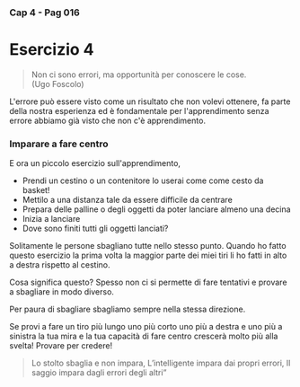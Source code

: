 ### Cap 4 - Pag 016

# Esercizio 4

> Non ci sono errori, ma opportunità per conoscere le cose.  
> (Ugo Foscolo)

L'errore può essere visto come un risultato che non volevi ottenere, fa parte della nostra esperienza ed è fondamentale per l'apprendimento senza errore abbiamo già visto che non c'è apprendimento.

### Imparare a fare centro

E ora un piccolo esercizio sull'apprendimento,

- Prendi un cestino o un contenitore lo userai come come cesto da basket!
- Mettilo a una distanza tale da essere difficile da centrare
- Prepara delle palline o degli oggetti da poter lanciare almeno una decina
- Inizia a lanciare
- Dove sono finiti tutti gli oggetti lanciati?

Solitamente le persone sbagliano tutte nello stesso punto.
Quando ho fatto questo esercizio la prima volta la maggior parte dei miei tiri li ho fatti in alto a destra rispetto al cestino.

Cosa significa questo? Spesso non ci si permette di fare tentativi e provare a sbagliare in modo diverso.

Per paura di sbagliare sbagliamo sempre nella stessa direzione.

Se provi a fare un tiro più lungo uno più corto uno più a destra e uno più a sinistra la tua mira e la tua capacità di fare centro crescerà molto più alla svelta!
Provare per credere!

> Lo stolto sbaglia e non impara,
> L’intelligente impara dai propri errori,
> Il saggio impara dagli errori degli altri”
